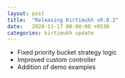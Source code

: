 ```yaml
---
layout: post
title:  "Releasing Kirtimukh v0.0.2"
date:   2020-11-17 00:00:00 +0530
categories: kirtimukh update
---
```

 - Fixed priority bucket strategy logic
 - Improved custom controller
 - Addition of demo examples
